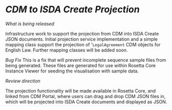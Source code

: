 # *CDM to ISDA Create Projection*

_What is being released_

Infrastructure work to support the projection from CDM into ISDA Create JSON documents. Initial projection service implementation and a simple mapping class support the projection of '`LegalAgreement` CDM objects for English Law.  Further mapping classes will be added soon.

*Bug Fix* This is a fix that will prevent incomplete sequence sample files from being generated. These files are generated for use within Rosetta Core Instance Viewer for seeding the visualisation with sample data.

_Review direction_

The projection functionality will be made available in Rosetta Core, and linked from CDM Portal, where users can drag and drop CDM JSON files in, which will be projected into ISDA Create documents and displayed as JSON.
